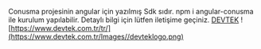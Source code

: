 Conusma projesinin angular için yazılmış Sdk sıdır.
npm i angular-conusma ile kurulum yapılabilir.
Detaylı bilgi için lütfen iletişime geçiniz.
[DEVTEK](https://www.devtek.com.tr/)
![https://www.devtek.com.tr/tr/](https://www.devtek.com.tr/Images//devteklogo.png)
